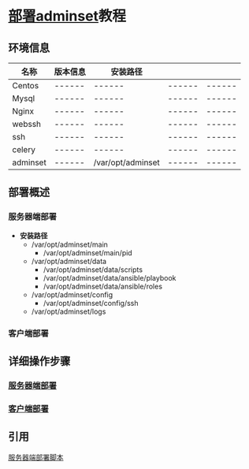 # [部署adminset](https://github.com/guohongze/adminset/blob/master/install/)教程

## 环境信息

|名称|版本信息|安装路径|||
|------|------|------|------|------|
|Centos|------|------|------|------|
|Mysql|------|------|------|------|
|Nginx|------|------|------|------|
|webssh|------|------|------|------|
|ssh|------|------|------|------|
|celery|------|------|------|------|
|adminset|------|/var/opt/adminset|------|------|


## 部署概述

### 服务器端部署

* **安装路径**
  * /var/opt/adminset/main
    * /var/opt/adminset/main/pid
  * /var/opt/adminset/data
    * /var/opt/adminset/data/scripts
    * /var/opt/adminset/data/ansible/playbook
    * /var/opt/adminset/data/ansible/roles
  * /var/opt/adminset/config
    * /var/opt/adminset/config/ssh
  * /var/opt/adminset/logs


### 客户端部署



## 详细操作步骤



### [服务器端部署](https://github.com/guohongze/adminset/blob/master/install/server/server_install.sh)





### [客户端部署]()








## 引用


[服务器端部署脚本](https://github.com/guohongze/adminset/blob/master/install/server/server_install.sh)

[]()

[]()
